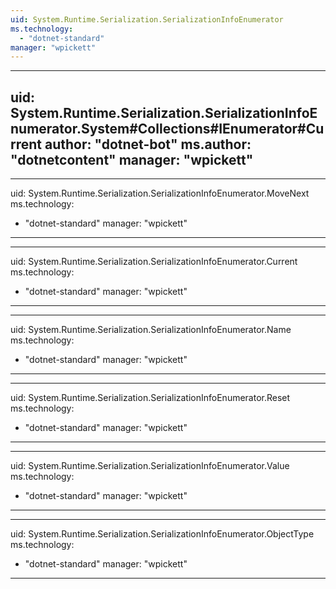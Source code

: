 ```yaml
---
uid: System.Runtime.Serialization.SerializationInfoEnumerator
ms.technology: 
  - "dotnet-standard"
manager: "wpickett"
---
```


---
uid: System.Runtime.Serialization.SerializationInfoEnumerator.System#Collections#IEnumerator#Current
author: "dotnet-bot"
ms.author: "dotnetcontent"
manager: "wpickett"
---

---
uid: System.Runtime.Serialization.SerializationInfoEnumerator.MoveNext
ms.technology: 
  - "dotnet-standard"
manager: "wpickett"
---

---
uid: System.Runtime.Serialization.SerializationInfoEnumerator.Current
ms.technology: 
  - "dotnet-standard"
manager: "wpickett"
---

---
uid: System.Runtime.Serialization.SerializationInfoEnumerator.Name
ms.technology: 
  - "dotnet-standard"
manager: "wpickett"
---

---
uid: System.Runtime.Serialization.SerializationInfoEnumerator.Reset
ms.technology: 
  - "dotnet-standard"
manager: "wpickett"
---

---
uid: System.Runtime.Serialization.SerializationInfoEnumerator.Value
ms.technology: 
  - "dotnet-standard"
manager: "wpickett"
---

---
uid: System.Runtime.Serialization.SerializationInfoEnumerator.ObjectType
ms.technology: 
  - "dotnet-standard"
manager: "wpickett"
---
